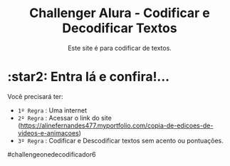 <h1 align= center> Challenger Alura - Codificar e Decodificar Textos </h1>
<p align= center> Este site é para codificar de textos.</p>
<h1>:star2: Entra lá e confira!... </h1>
<p>Você precisará ter:</p>

- `1º Regra` : Uma internet
- `2º Regra` : Acessar o link do site (https://alinefernandes477.myportfolio.com/copia-de-edicoes-de-videos-e-animacoes)
- `3º Regra` : Codificar e Descodificar textos sem acento ou pontuações.

#challengeonedecodificador6
